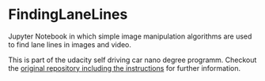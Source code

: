 # FindingLaneLines
Jupyter Notebook in which simple image manipulation algorithms are used to find lane lines in images and video.

This is part of the udacity self driving car nano degree programm.
Checkout the [original repository including the instructions](https://github.com/udacity/CarND-LaneLines-P1) for further information.
